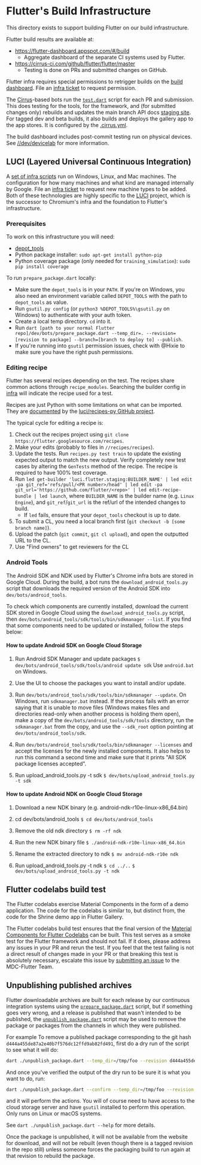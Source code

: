 # Flutter's Build Infrastructure

This directory exists to support building Flutter on our build infrastructure.

Flutter build results are available at:
* https://flutter-dashboard.appspot.com/#/build
  - Aggregate dashboard of the separate CI systems used by Flutter.
* https://cirrus-ci.com/github/flutter/flutter/master
  - Testing is done on PRs and submitted changes on GitHub.

Flutter infra requires special permissions to retrigger builds on the
[build dashboard](https://flutter-dashboard.appspot.com/#/build). File an
[infra ticket](../../docs/infra/Infra-Ticket-Queue.md) to
request permission.

The [Cirrus](https://cirrus-ci.org)-based bots run the [`test.dart`](test.dart)
script for each PR and submission. This does testing for the tools, for the
framework, and (for submitted changes only) rebuilds and updates the main
branch API docs [staging site](https://main-api.flutter.dev/).
For tagged dev and beta builds, it also builds and deploys the gallery app to
the app stores. It is configured by the [.cirrus.yml](/.cirrus.yml).

The build dashboard includes post-commit testing run on physical devices. See
[//dev/devicelab](../devicelab/README.md) for more information.

## LUCI (Layered Universal Continuous Integration)

A [set of infra scripts](https://flutter.googlesource.com/recipes/)
run on Windows, Linux, and Mac machines. The configuration for how many
machines and what kind are managed internally by Google. File an
[infra ticket](../../docs/infra/Infra-Ticket-Queue.md)
to request new machine types to be added. Both of these technologies are highly
specific to the [LUCI](https://github.com/luci) project, which is the successor
to Chromium's infra and the foundation to Flutter's infrastructure.

### Prerequisites

To work on this infrastructure you will need:

- [depot_tools](https://commondatastorage.googleapis.com/chrome-infra-docs/flat/depot_tools/docs/html/depot_tools_tutorial.html#_setting_up)
- Python package installer: `sudo apt-get install python-pip`
- Python coverage package (only needed for `training_simulation`): `sudo pip install coverage`

To run `prepare_package.dart` locally:

- Make sure the `depot_tools` is in your `PATH`. If you're on Windows, you also need
  an environment variable called `DEPOT_TOOLS` with the path to `depot_tools` as value.
- Run `gsutil.py config` (or `python3 %DEPOT_TOOLS%\gsutil.py` on Windows) to
  authenticate with your auth token.
- Create a local temp directory. `cd` into it.
- Run `dart [path to your normal Flutter repo]/dev/bots/prepare_package.dart
  --temp_dir=. --revision=[revision to package] --branch=[branch to deploy to]
  --publish`.
- If you're running into `gsutil` permission issues, check with @Hixie to make sure
  you have the right push permissions.

### Editing recipe

Flutter has several recipes depending on the test. The recipes share common
actions through `recipe_modules`. Searching the builder config in [infra](https://flutter.googlesource.com/infra/+/refs/heads/main)
will indicate the recipe used for a test.

Recipes are just Python with some limitations on what can be imported. They are
[documented](https://github.com/luci/recipes-py/blob/main/doc/user_guide.md)
by the [luci/recipes-py GitHub project](https://github.com/luci/recipes-py).

The typical cycle for editing a recipe is:

1. Check out the recipes project using `git clone https://flutter.googlesource.com/recipes`.
2. Make your edits (probably to files in
   `//recipes/recipes`).
3. Update the tests. Run `recipes.py test train` to update
   the existing expected output to match the new output. Verify completely new test
   cases by altering the `GenTests` method of the recipe. The recipe is required
   to have 100% test coverage.
4. Run `led get-builder 'luci.flutter.staging:BUILDER_NAME' | led edit -pa git_ref='refs/pull/<PR number>/head' | led edit -pa git_url='https://github.com/flutter/<repo>' | led edit-recipe-bundle | led launch`, where `BUILDER_NAME` is the builder name (e.g. `Linux Engine`), and
   `git_ref`/`git_url` is the ref/url of the intended changes to build.
   * If `led` fails, ensure that your `depot_tools` checkout is up to date.
5. To submit a CL, you need a local branch first (`git checkout -b [some branch name]`).
6. Upload the patch (`git commit`, `git cl upload`), and open the outputted URL to the CL.
7. Use "Find owners" to get reviewers for the CL

### Android Tools

The Android SDK and NDK used by Flutter's Chrome infra bots are stored in Google
Cloud. During the build, a bot runs the `download_android_tools.py` script that
downloads the required version of the Android SDK into `dev/bots/android_tools`.

To check which components are currently installed, download the current SDK
stored in Google Cloud using the `download_android_tools.py` script, then
`dev/bots/android_tools/sdk/tools/bin/sdkmanager --list`. If you find that some
components need to be updated or installed, follow the steps below:

#### How to update Android SDK on Google Cloud Storage

1. Run Android SDK Manager and update packages
   `$ dev/bots/android_tools/sdk/tools/android update sdk`
   Use `android.bat` on Windows.

2. Use the UI to choose the packages you want to install and/or update.

3. Run `dev/bots/android_tools/sdk/tools/bin/sdkmanager --update`. On Windows,
   run `sdkmanager.bat` instead. If the process fails with an error saying that
   it is unable to move files (Windows makes files and directories read-only
   when another process is holding them open), make a copy of the
   `dev/bots/android_tools/sdk/tools` directory, run the `sdkmanager.bat` from
   the copy, and use the `--sdk_root` option pointing at
   `dev/bots/android_tools/sdk`.

4. Run `dev/bots/android_tools/sdk/tools/bin/sdkmanager --licenses` and accept
   the licenses for the newly installed components. It also helps to run this
   command a second time and make sure that it prints "All SDK package licenses
   accepted".

5. Run upload_android_tools.py -t sdk
   `$ dev/bots/upload_android_tools.py -t sdk`

#### How to update Android NDK on Google Cloud Storage

1. Download a new NDK binary (e.g. android-ndk-r10e-linux-x86_64.bin)
2. cd dev/bots/android_tools
   `$ cd dev/bots/android_tools`

3. Remove the old ndk directory
   `$ rm -rf ndk`

4. Run the new NDK binary file
   `$ ./android-ndk-r10e-linux-x86_64.bin`

5. Rename the extracted directory to ndk
   `$ mv android-ndk-r10e ndk`

6. Run upload_android_tools.py -t ndk
   `$ cd ../..`
   `$ dev/bots/upload_android_tools.py -t ndk`


## Flutter codelabs build test

The Flutter codelabs exercise Material Components in the form of a
demo application. The code for the codelabs is similar to, but
distinct from, the code for the Shrine demo app in Flutter Gallery.

The Flutter codelabs build test ensures that the final version of the
[Material Components for Flutter
Codelabs](https://github.com/material-components/material-components-flutter-codelabs)
can be built. This test serves as a smoke test for the Flutter
framework and should not fail. If it does, please address any issues
in your PR and rerun the test. If you feel that the test failing is
not a direct result of changes made in your PR or that breaking this
test is absolutely necessary, escalate this issue by [submitting an
issue](https://github.com/material-components/material-components-flutter-codelabs/issues/new?title=%5BURGENT%5D%20Flutter%20Framework%20breaking%20PR)
to the MDC-Flutter Team.

## Unpublishing published archives

Flutter downloadable archives are built for each release by our continuous
integration systems using the [`prepare_package.dart`](prepare_package.dart)
script, but if something goes very wrong, and a release is published that wasn't
intended to be published, the [`unpublish_package.dart`](unpublish_package.dart)
script may be used to remove the package or packages from the channels in which
they were published.

For example To remove a published package corresponding to the git hash
`d444a455de87a2e40b7f576dc12ffd9ab82fd491`, first do a dry run of the script to
see what it will do:

```sh
dart ./unpublish_package.dart --temp_dir=/tmp/foo --revision d444a455de87a2e40b7f576dc12ffd9ab82fd491
```

And once you've verified the output of the dry run to be sure it is what you
want to do, run:

```sh
dart ./unpublish_package.dart --confirm --temp_dir=/tmp/foo --revision d444a455de87a2e40b7f576dc12ffd9ab82fd491
```

and it will perform the actions. You will of course need to have access
to the cloud storage server and have `gsutil` installed to perform this
operation. Only runs on Linux or macOS systems.

See `dart ./unpublish_package.dart --help` for more details.

Once the package is unpublished, it will not be available from the website for
download, and will not be rebuilt (even though there is a tagged revision in the
repo still) unless someone forces the packaging build to run again at that
revision to rebuild the package.
